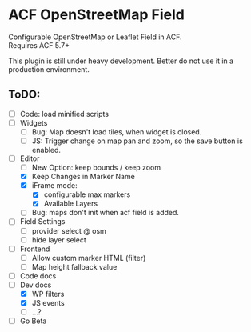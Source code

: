 ACF OpenStreetMap Field
=======================

Configurable OpenStreetMap or Leaflet Field in ACF.  
Requires ACF 5.7+

This plugin is still under heavy development. Better do not use it in a production environment.



ToDO:
-----
 - [ ] Code: load minified scripts
 - [ ] Widgets
	 - [ ] Bug: Map doesn't load tiles, when widget is closed.
	 - [ ] JS: Trigger change on map pan and zoom, so the save button is enabled.
 - [ ] Editor
	 - [ ] New Option: keep bounds / keep zoom
	 - [x] Keep Changes in Marker Name
	 - [x] iFrame mode:
		 - [x] configurable max markers
		 - [x] Available Layers
	 - [ ] Bug: maps don't init when acf field is added.
 - [ ] Field Settings
	 - [ ] provider select @ osm
	 - [ ] hide layer select
 - [ ] Frontend
	 - [ ] Allow custom marker HTML (filter)
	 - [ ] Map height fallback value
 - [ ] Code docs
 - [ ] Dev docs
	 - [x] WP filters
	 - [x] JS events
	 - [ ] ...?
 - [ ] Go Beta
